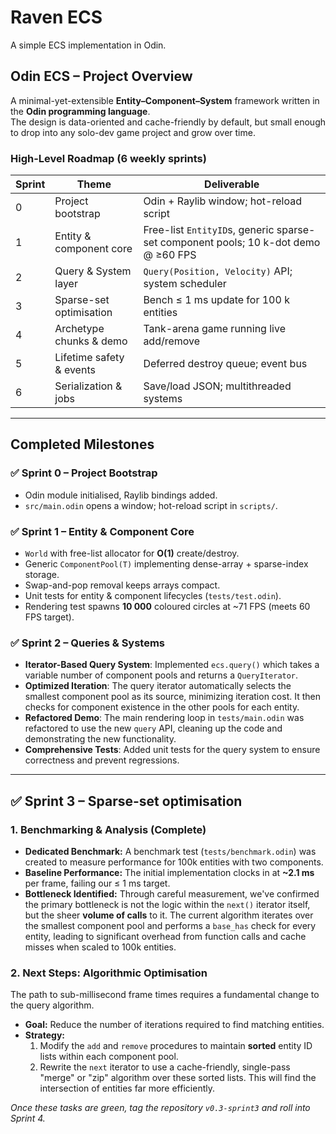 # Raven ECS

A simple ECS implementation in Odin.

## Odin ECS – Project Overview
A minimal-yet-extensible **Entity–Component–System** framework written in the **Odin programming language**.  
The design is data-oriented and cache-friendly by default, but small enough to drop into any solo-dev game project and grow over time.

### High-Level Roadmap (6 weekly sprints)

| Sprint | Theme | Deliverable |
| ------ | ----- | ----------- |
| 0 | Project bootstrap | Odin + Raylib window; hot-reload script |
| 1 | Entity & component core | Free-list `EntityID`s, generic sparse-set component pools; 10 k-dot demo @ ≥60 FPS |
| 2 | Query & System layer | `Query(Position, Velocity)` API; system scheduler |
| 3 | Sparse-set optimisation | Bench ≤ 1 ms update for 100 k entities |
| 4 | Archetype chunks & demo | Tank-arena game running live add/remove |
| 5 | Lifetime safety & events | Deferred destroy queue; event bus |
| 6 | Serialization & jobs | Save/load JSON; multithreaded systems |

---

## Completed Milestones

### ✅ Sprint 0 – Project Bootstrap
* Odin module initialised, Raylib bindings added.  
* `src/main.odin` opens a window; hot-reload script in `scripts/`.  

### ✅ Sprint 1 – Entity & Component Core
* `World` with free-list allocator for **O(1)** create/destroy.  
* Generic `ComponentPool(T)` implementing dense-array + sparse-index storage.  
* Swap-and-pop removal keeps arrays compact.  
* Unit tests for entity & component lifecycles (`tests/test.odin`).  
* Rendering test spawns **10 000** coloured circles at ~71 FPS (meets 60 FPS target).  

### ✅ Sprint 2 – Queries & Systems
*   **Iterator-Based Query System**: Implemented `ecs.query()` which takes a variable number of component pools and returns a `QueryIterator`.
*   **Optimized Iteration**: The query iterator automatically selects the smallest component pool as its source, minimizing iteration cost. It then checks for component existence in the other pools for each entity.
*   **Refactored Demo**: The main rendering loop in `tests/main.odin` was refactored to use the new `query` API, cleaning up the code and demonstrating the new functionality.
*   **Comprehensive Tests**: Added unit tests for the query system to ensure correctness and prevent regressions.

---

## ✅ Sprint 3 – Sparse-set optimisation

### 1. Benchmarking & Analysis (Complete)
*   **Dedicated Benchmark:** A benchmark test (`tests/benchmark.odin`) was created to measure performance for 100k entities with two components.
*   **Baseline Performance:** The initial implementation clocks in at **~2.1 ms** per frame, failing our ≤ 1 ms target.
*   **Bottleneck Identified:** Through careful measurement, we've confirmed the primary bottleneck is not the logic within the `next()` iterator itself, but the sheer **volume of calls** to it. The current algorithm iterates over the smallest component pool and performs a `base_has` check for every entity, leading to significant overhead from function calls and cache misses when scaled to 100k entities.

### 2. Next Steps: Algorithmic Optimisation
The path to sub-millisecond frame times requires a fundamental change to the query algorithm.
*   **Goal:** Reduce the number of iterations required to find matching entities.
*   **Strategy:**
    1.  Modify the `add` and `remove` procedures to maintain **sorted** entity ID lists within each component pool.
    2.  Rewrite the `next` iterator to use a cache-friendly, single-pass "merge" or "zip" algorithm over these sorted lists. This will find the intersection of entities far more efficiently.

_Once these tasks are green, tag the repository `v0.3-sprint3` and roll into Sprint 4._
